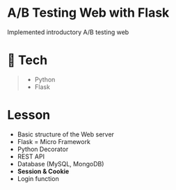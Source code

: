 # A/B Testing Web with Flask
Implemented introductory A/B testing web

# 🚩 Tech
>- Python
>- Flask

# Lesson
- Basic structure of the Web server
- Flask = Micro Framework
- Python Decorator
- REST API
- Database (MySQL, MongoDB)
- <strong>Session & Cookie</strong>
- Login function

